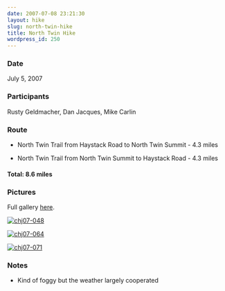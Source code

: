 ```yaml
---
date: 2007-07-08 23:21:30
layout: hike
slug: north-twin-hike
title: North Twin Hike
wordpress_id: 250
---
```


### Date


July 5, 2007



### Participants


Rusty Geldmacher, Dan Jacques, Mike Carlin



### Route






  * North Twin Trail from Haystack Road to North Twin Summit - 4.3 miles


  * North Twin Trail from North Twin Summit to Haystack Road - 4.3 miles




#### Total: 8.6 miles





### Pictures





Full gallery [here](http://www.flickr.com/photos/geldmacher/sets/72157600724300771/).




[![chj07-048](http://farm2.static.flickr.com/1182/757956811_01a3d1c34f.jpg)](http://www.flickr.com/photos/geldmacher/757956811/)




[![chj07-064](http://farm2.static.flickr.com/1241/757966551_e2e5fafd6f.jpg)](http://www.flickr.com/photos/geldmacher/757966551/)




[![chj07-071](http://farm2.static.flickr.com/1040/758825326_8a6a0c2a98.jpg)](http://www.flickr.com/photos/geldmacher/758825326/)






### Notes






  * Kind of foggy but the weather largely cooperated



